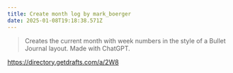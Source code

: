 ```yaml
---
title: Create month log by mark_boerger
date: 2025-01-08T19:18:38.571Z
---
```

    
> Creates the current month with week numbers in the style of a Bullet Journal layout. Made with ChatGPT.

https://directory.getdrafts.com/a/2W8
